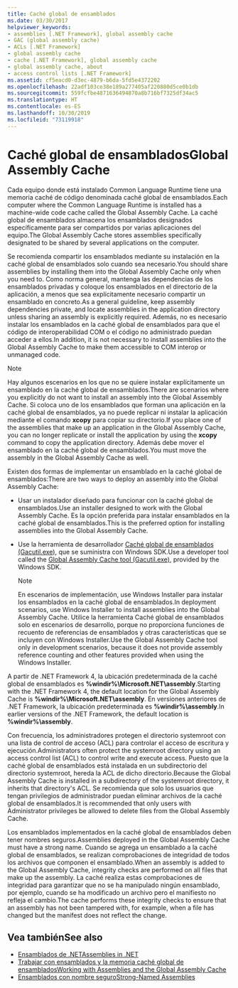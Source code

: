 ```yaml
---
title: Caché global de ensamblados
ms.date: 03/30/2017
helpviewer_keywords:
- assemblies [.NET Framework], global assembly cache
- GAC (global assembly cache)
- ACLs [.NET Framework]
- global assembly cache
- cache [.NET Framework], global assembly cache
- global assembly cache, about
- access control lists [.NET Framework]
ms.assetid: cf5eacd0-d3ec-4879-b6da-5fd5e4372202
ms.openlocfilehash: 22adf103ce38e189a277405af220880d5ce0b1db
ms.sourcegitcommit: 559fcfbe4871636494870a8b716bf7325df34ac5
ms.translationtype: HT
ms.contentlocale: es-ES
ms.lasthandoff: 10/30/2019
ms.locfileid: "73119918"
---
```

# <a name="global-assembly-cache"></a><span data-ttu-id="96865-102">Caché global de ensamblados</span><span class="sxs-lookup"><span data-stu-id="96865-102">Global Assembly Cache</span></span>
<span data-ttu-id="96865-103">Cada equipo donde está instalado Common Language Runtime tiene una memoria caché de código denominada caché global de ensamblados.</span><span class="sxs-lookup"><span data-stu-id="96865-103">Each computer where the Common Language Runtime is installed has a machine-wide code cache called the Global Assembly Cache.</span></span> <span data-ttu-id="96865-104">La caché global de ensamblados almacena los ensamblados designados específicamente para ser compartidos por varias aplicaciones del equipo.</span><span class="sxs-lookup"><span data-stu-id="96865-104">The Global Assembly Cache stores assemblies specifically designated to be shared by several applications on the computer.</span></span>  
  
 <span data-ttu-id="96865-105">Se recomienda compartir los ensamblados mediante su instalación en la caché global de ensamblados solo cuando sea necesario.</span><span class="sxs-lookup"><span data-stu-id="96865-105">You should share assemblies by installing them into the Global Assembly Cache only when you need to.</span></span> <span data-ttu-id="96865-106">Como norma general, mantenga las dependencias de los ensamblados privadas y coloque los ensamblados en el directorio de la aplicación, a menos que sea explícitamente necesario compartir un ensamblado en concreto.</span><span class="sxs-lookup"><span data-stu-id="96865-106">As a general guideline, keep assembly dependencies private, and locate assemblies in the application directory unless sharing an assembly is explicitly required.</span></span> <span data-ttu-id="96865-107">Además, no es necesario instalar los ensamblados en la caché global de ensamblados para que el código de interoperabilidad COM o el código no administrado puedan acceder a ellos.</span><span class="sxs-lookup"><span data-stu-id="96865-107">In addition, it is not necessary to install assemblies into the Global Assembly Cache to make them accessible to COM interop or unmanaged code.</span></span>  
  
> [!NOTE]
> <span data-ttu-id="96865-108">Hay algunos escenarios en los que no se quiere instalar explícitamente un ensamblado en la caché global de ensamblados.</span><span class="sxs-lookup"><span data-stu-id="96865-108">There are scenarios where you explicitly do not want to install an assembly into the Global Assembly Cache.</span></span> <span data-ttu-id="96865-109">Si coloca uno de los ensamblados que forman una aplicación en la caché global de ensamblados, ya no puede replicar ni instalar la aplicación mediante el comando **xcopy** para copiar su directorio.</span><span class="sxs-lookup"><span data-stu-id="96865-109">If you place one of the assemblies that make up an application in the Global Assembly Cache, you can no longer replicate or install the application by using the **xcopy** command to copy the application directory.</span></span> <span data-ttu-id="96865-110">Además debe mover el ensamblado en la caché global de ensamblados.</span><span class="sxs-lookup"><span data-stu-id="96865-110">You must move the assembly in the Global Assembly Cache as well.</span></span>  
  
 <span data-ttu-id="96865-111">Existen dos formas de implementar un ensamblado en la caché global de ensamblados:</span><span class="sxs-lookup"><span data-stu-id="96865-111">There are two ways to deploy an assembly into the Global Assembly Cache:</span></span>  
  
- <span data-ttu-id="96865-112">Usar un instalador diseñado para funcionar con la caché global de ensamblados.</span><span class="sxs-lookup"><span data-stu-id="96865-112">Use an installer designed to work with the Global Assembly Cache.</span></span> <span data-ttu-id="96865-113">Es la opción preferida para instalar ensamblados en la caché global de ensamblados.</span><span class="sxs-lookup"><span data-stu-id="96865-113">This is the preferred option for installing assemblies into the Global Assembly Cache.</span></span>  
  
- <span data-ttu-id="96865-114">Use la herramienta de desarrollador [Caché global de ensamblados (Gacutil.exe)](../tools/gacutil-exe-gac-tool.md), que se suministra con Windows SDK.</span><span class="sxs-lookup"><span data-stu-id="96865-114">Use a developer tool called the [Global Assembly Cache tool (Gacutil.exe)](../tools/gacutil-exe-gac-tool.md), provided by the Windows SDK.</span></span>  
  
    > [!NOTE]
    > <span data-ttu-id="96865-115">En escenarios de implementación, use Windows Installer para instalar los ensamblados en la caché global de ensamblados.</span><span class="sxs-lookup"><span data-stu-id="96865-115">In deployment scenarios, use Windows Installer to install assemblies into the Global Assembly Cache.</span></span> <span data-ttu-id="96865-116">Utilice la herramienta Caché global de ensamblados solo en escenarios de desarrollo, porque no proporciona funciones de recuento de referencias de ensamblados y otras características que se incluyen con Windows Installer.</span><span class="sxs-lookup"><span data-stu-id="96865-116">Use the Global Assembly Cache tool only in development scenarios, because it does not provide assembly reference counting and other features provided when using the Windows Installer.</span></span>  
  
 <span data-ttu-id="96865-117">A partir de .NET Framework 4, la ubicación predeterminada de la caché global de ensamblados es **%windir%\Microsoft.NET\assembly**.</span><span class="sxs-lookup"><span data-stu-id="96865-117">Starting with the .NET Framework 4, the default location for the Global Assembly Cache is **%windir%\Microsoft.NET\assembly**.</span></span> <span data-ttu-id="96865-118">En versiones anteriores de .NET Framework, la ubicación predeterminada es **%windir%\assembly**.</span><span class="sxs-lookup"><span data-stu-id="96865-118">In earlier versions of the .NET Framework, the default location is **%windir%\assembly**.</span></span>  
  
 <span data-ttu-id="96865-119">Con frecuencia, los administradores protegen el directorio systemroot con una lista de control de acceso (ACL) para controlar el acceso de escritura y ejecución.</span><span class="sxs-lookup"><span data-stu-id="96865-119">Administrators often protect the systemroot directory using an access control list (ACL) to control write and execute access.</span></span> <span data-ttu-id="96865-120">Puesto que la caché global de ensamblados está instalada en un subdirectorio del directorio systemroot, hereda la ACL de dicho directorio.</span><span class="sxs-lookup"><span data-stu-id="96865-120">Because the Global Assembly Cache is installed in a subdirectory of the systemroot directory, it inherits that directory's ACL.</span></span> <span data-ttu-id="96865-121">Se recomienda que solo los usuarios que tengan privilegios de administrador puedan eliminar archivos de la caché global de ensamblados.</span><span class="sxs-lookup"><span data-stu-id="96865-121">It is recommended that only users with Administrator privileges be allowed to delete files from the Global Assembly Cache.</span></span>  
  
 <span data-ttu-id="96865-122">Los ensamblados implementados en la caché global de ensamblados deben tener nombres seguros.</span><span class="sxs-lookup"><span data-stu-id="96865-122">Assemblies deployed in the Global Assembly Cache must have a strong name.</span></span> <span data-ttu-id="96865-123">Cuando se agrega un ensamblado a la caché global de ensamblados, se realizan comprobaciones de integridad de todos los archivos que componen el ensamblado.</span><span class="sxs-lookup"><span data-stu-id="96865-123">When an assembly is added to the Global Assembly Cache, integrity checks are performed on all files that make up the assembly.</span></span> <span data-ttu-id="96865-124">La caché realiza estas comprobaciones de integridad para garantizar que no se ha manipulado ningún ensamblado, por ejemplo, cuando se ha modificado un archivo pero el manifiesto no refleja el cambio.</span><span class="sxs-lookup"><span data-stu-id="96865-124">The cache performs these integrity checks to ensure that an assembly has not been tampered with, for example, when a file has changed but the manifest does not reflect the change.</span></span>  
  
## <a name="see-also"></a><span data-ttu-id="96865-125">Vea también</span><span class="sxs-lookup"><span data-stu-id="96865-125">See also</span></span>

- [<span data-ttu-id="96865-126">Ensamblados de .NET</span><span class="sxs-lookup"><span data-stu-id="96865-126">Assemblies in .NET</span></span>](../../standard/assembly/index.md)
- [<span data-ttu-id="96865-127">Trabajar con ensamblados y la memoria caché global de ensamblados</span><span class="sxs-lookup"><span data-stu-id="96865-127">Working with Assemblies and the Global Assembly Cache</span></span>](working-with-assemblies-and-the-gac.md)
- [<span data-ttu-id="96865-128">Ensamblados con nombre seguro</span><span class="sxs-lookup"><span data-stu-id="96865-128">Strong-Named Assemblies</span></span>](../../standard/assembly/strong-named.md)
